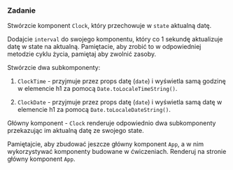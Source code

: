### Zadanie 

Stwórzcie komponent `Clock`, który przechowuje w `state` aktualną datę.

Dodajcie `interval` do swojego komponentu, który co 1 sekundę aktualizuje datę w state na aktualną. Pamiętacie, aby zrobić to w odpowiedniej metodzie cyklu życia, pamiętaj aby zwolnić zasoby.

Stwórzcie dwa subkomponenty:

1. `ClockTime` - przyjmuje przez props datę (`date`) i wyświetla samą godzinę w elemencie h1 za pomocą `Date.toLocaleTimeString()`.

2. `ClockDate` - przyjmuje przez props datę (`date`) i wyświetla samą datę w elemencie h1 za pomocą `Date.toLocaleDateString()`.

Główny komponent - `Clock` renderuje odpowiednio dwa subkomponenty przekazując im aktualną datę ze swojego state.

Pamiętajcie, aby zbudować jeszcze główny komponent `App`, a w nim wykorzystywać komponenty budowane w ćwiczeniach. Renderuj na stronie główny komponent `App`.